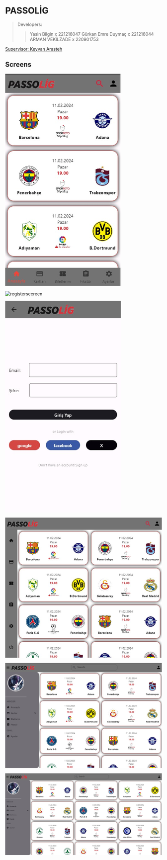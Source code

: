# PASSOLİG

>Developers:
>>Yasin Bilgin x 221216047
>>Gürkan Emre Duymaç x 221216044
>>ARMAN VEKİLZADE x 220901753

[Supervisor: Keyvan Arasteh](https://github.com/keyvanarasteh)

## Screens

![homesecreen](assets/images/home_screen.jpg)

![registersecreen](assets/images/register_screen.jpg)

![loginsecreen](assets/images/login_screen.jpg)

![responsivesecreen](assets/images/home_screen_tablet.jpg)

![responsivesecreen](assets/images/home_screen_desktop.jpg)

![responsivesecreen](assets/images/home_screen_large.jpg)
